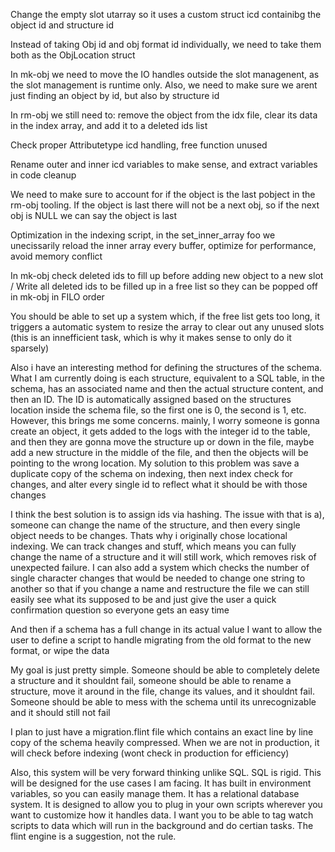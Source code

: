 Change the empty slot utarray so it uses a custom struct icd containibg the object id and structure id

Instead of taking Obj id and obj format id individually, we need to take them both as the ObjLocation struct

In mk-obj we need to move the IO handles outside the slot managenent, as the slot management is runtime only. Also, we need to make sure we arent just finding an object by id, but also by structure id

In rm-obj we still need to: remove the object from the idx file, clear its data in the index array, and add it to a deleted ids list

Check proper Attributetype icd handling, free function unused

Rename outer and inner icd variables to make sense, and extract variables in code cleanup

We need to make sure to account for if the object is the last pobject in the rm-obj tooling. If the object is last there will not be a next obj, so if the next obj is NULL we can say the object is last

Optimization in the indexing script, in the set_inner_array foo we unecissarily reload the inner array every buffer, optimize for performance, avoid memory conflict

In mk-obj check deleted ids to fill up before adding new object to a new slot / Write all deleted ids to be filled up in a free list so they can be popped off in mk-obj in FILO order

You should be able to set up a system which, if the free list gets too long, it triggers a automatic system to resize the array to clear out any unused slots (this is an innefficient task, which is why it makes sense to only do it sparsely)

Also i have an interesting method for defining the structures of the schema. What I am currently doing is each structure, equivalent to a SQL table, in the schema, has an associated name and then the actual structure content, and then an ID. The ID is automatically assigned based on the structures location inside the schema file, so the first one is 0, the second is 1, etc. However, this brings me some concerns. mainly, I worry someone is gonna create an object, it gets added to the logs with the integer id to the table, and then they are gonna move the structure up or down in the file, maybe add a new structure in the middle of the file, and then the objects will be pointing to the wrong location. My solution to this problem was save a duplicate copy of the schema on indexing, then next index check for changes, and alter every single id to reflect what it should be with those changes

I think the best solution is to assign ids via hashing. The issue with that is a), someone can change the name of the structure, and then every single object needs to be changes. Thats why i originally chose locational indexing. We can track changes and stuff, which means you can fully change the name of a structure and it will still work, which removes risk of unexpected failure. I can also add a system which checks the number of single character changes that would be needed to change one string to another so that if you change a name and restructure the file we can still easily see what its supposed to be and just give the user a quick confirmation question so everyone gets an easy time 

And then if a schema has a full change in its actual value I want to allow the user to define a script to handle migrating from the old format to the new format, or wipe the data 

My goal is just pretty simple. Someone should be able to completely delete a structure and it shouldnt fail, someone should be able to rename a structure, move it around in the file, change its values, and it shouldnt fail. Someone should be able to mess with the schema until its unrecognizable and it should still not fail

I plan to just have a migration.flint file which contains an exact line by line copy of the schema heavily compressed. When we are not in production, it will check before indexing (wont check in production for efficiency)

Also, this system will be very forward thinking unlike SQL. SQL is rigid. This will be designed for the use cases I am facing. It has built in environment variables, so you can easily manage them. It has a relational database system. It is designed to allow you to plug in your own scripts wherever you want to customize how it handles data. I want you to be able to tag watch scripts to data which will run in the background and do certian tasks. The flint engine is a suggestion, not the rule. 